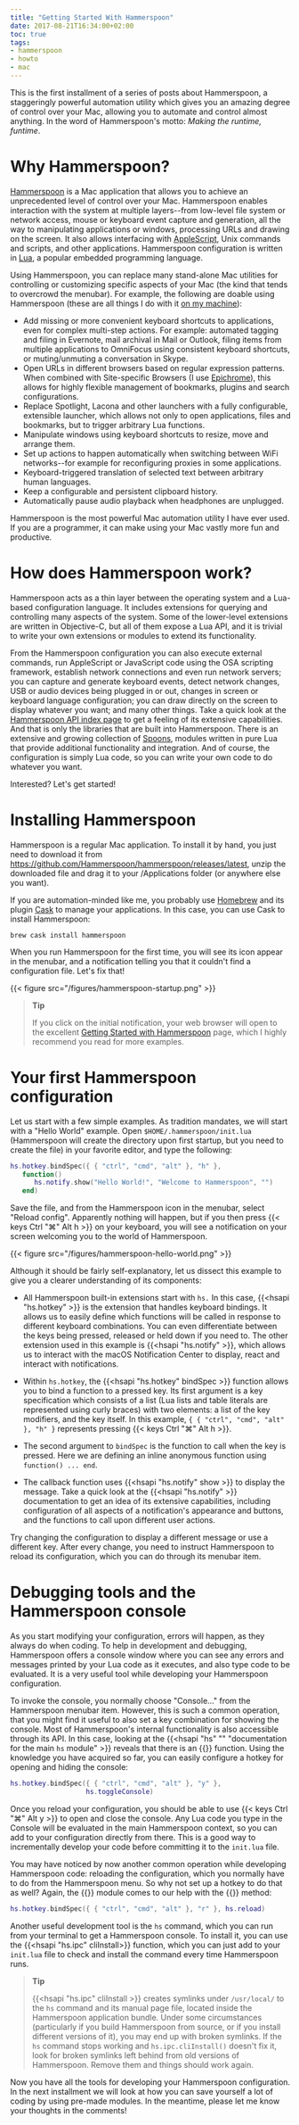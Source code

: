 ```yaml
---
title: "Getting Started With Hammerspoon"
date: 2017-08-21T16:34:00+02:00
toc: true
tags:
- hammerspoon
- howto
- mac
---
```


This is the first installment of a series of posts about Hammerspoon,
a staggeringly powerful automation utility which gives you an amazing
degree of control over your Mac, allowing you to automate and control
almost anything. In the word of Hammerspoon's motto: _Making the
runtime, funtime_.

<!--more-->

# Why Hammerspoon?

[Hammerspoon](http://www.hammerspoon.org/) is a Mac application that
allows you to achieve an unprecedented level of control over your
Mac. Hammerspoon enables interaction with the system at multiple
layers--from low-level file system or network access, mouse or
keyboard event capture and generation, all the way to manipulating
applications or windows, processing URLs and drawing on the screen. It
also allows interfacing with
[AppleScript](https://www.macosxautomation.com/applescript/), Unix
commands and scripts, and other applications. Hammerspoon
configuration is written in [Lua](https://www.lua.org/about.html), a
popular embedded programming language.

Using Hammerspoon, you can replace many stand-alone Mac utilities for
controlling or customizing specific aspects of your Mac (the kind that
tends to overcrowd the menubar). For example, the following are doable
using Hammerspoon (these are all things I do with it [on my
machine](https://github.com/zzamboni/dot-hammerspoon)):

* Add missing or more convenient keyboard shortcuts to applications,
  even for complex multi-step actions. For example: automated tagging
  and filing in Evernote, mail archival in Mail or Outlook, filing
  items from multiple applications to OmniFocus using consistent
  keyboard shortcuts, or muting/unmuting a conversation in Skype.
* Open URLs in different browsers based on regular expression
  patterns. When combined with Site-specific Browsers (I use
  [Epichrome](https://github.com/dmarmor/epichrome)), this allows for
  highly flexible management of bookmarks, plugins and search
  configurations.
* Replace Spotlight, Lacona and other launchers with a fully
  configurable, extensible launcher, which allows not only to open
  applications, files and bookmarks, but to trigger arbitrary Lua
  functions.
* Manipulate windows using keyboard shortcuts to resize, move and
  arrange them.
* Set up actions to happen automatically when switching between WiFi
  networks--for example for reconfiguring proxies in some
  applications.
* Keyboard-triggered translation of selected text between arbitrary
  human languages.
* Keep a configurable and persistent clipboard history.
* Automatically pause audio playback when headphones are unplugged.

Hammerspoon is the most powerful Mac automation utility I have ever
used. If you are a programmer, it can make using your Mac vastly more
fun and productive.

# How does Hammerspoon work?

Hammerspoon acts as a thin layer between the operating system and a
Lua-based configuration language. It includes extensions for querying
and controlling many aspects of the system. Some of the lower-level
extensions are written in Objective-C, but all of them expose a Lua
API, and it is trivial to write your own extensions or modules to
extend its functionality.

From the Hammerspoon configuration you can also execute external
commands, run AppleScript or JavaScript code using the OSA scripting
framework, establish network connections and even run network servers;
you can capture and generate keyboard events, detect network changes,
USB or audio devices being plugged in or out, changes in screen or
keyboard language configuration; you can draw directly on the screen
to display whatever you want; and many other things. Take a quick look
at the [Hammerspoon API index
page](http://www.hammerspoon.org/docs/index.html) to get a feeling of
its extensive capabilities. And that is only the libraries that are
built into Hammerspoon. There is an extensive and growing collection
of [Spoons](http://www.hammerspoon.org/Spoons/), modules written in
pure Lua that provide additional functionality and integration. And of
course, the configuration is simply Lua code, so you can write your
own code to do whatever you want.

Interested? Let's get started!

# Installing Hammerspoon

Hammerspoon is a regular Mac application. To install it by hand, you
just need to download it from
<https://github.com/Hammerspoon/hammerspoon/releases/latest>, unzip
the downloaded file and drag it to your /Applications folder (or
anywhere else you want).

If you are automation-minded like me, you probably use
[Homebrew](https://brew.sh/) and its plugin
[Cask](https://caskroom.github.io/) to manage your applications. In
this case, you can use Cask to install Hammerspoon:

```console
brew cask install hammerspoon
```

When you run Hammerspoon for the first time, you will see its icon
appear in the menubar, and a notification telling you that it couldn't
find a configuration file. Let's fix that!

{{< figure src="/figures/hammerspoon-startup.png" >}}

> **Tip**
>
> If you click on the initial notification, your web browser will open
> to the excellent [Getting Started with
> Hammerspoon](http://www.hammerspoon.org/go/) page, which I highly
> recommend you read for more examples.

# Your first Hammerspoon configuration

Let us start with a few simple examples. As tradition mandates, we
will start with a "Hello World" example. Open
`$HOME/.hammerspoon/init.lua` (Hammerspoon will create the directory
upon first startup, but you need to create the file) in your favorite
editor, and type the following:

```lua
hs.hotkey.bindSpec({ { "ctrl", "cmd", "alt" }, "h" }, 
   function() 
      hs.notify.show("Hello World!", "Welcome to Hammerspoon", "") 
   end)
```

Save the file, and from the Hammerspoon icon in the menubar, select
"Reload config". Apparently nothing will happen, but if you then press
{{< keys Ctrl "⌘" Alt h >}} on your keyboard, you will see a
notification on your screen welcoming you to the world of Hammerspoon.

{{< figure src="/figures/hammerspoon-hello-world.png" >}}

Although it should be fairly self-explanatory, let us dissect this
example to give you a clearer understanding of its components:

- All Hammerspoon built-in extensions start with `hs.` In this case,
  {{<hsapi "hs.hotkey" >}} is the extension that handles keyboard
  bindings. It allows us to easily define which functions will be
  called in response to different keyboard combinations. You can even
  differentiate between the keys being pressed, released or held down
  if you need to. The other extension used in this example is
  {{<hsapi "hs.notify" >}}, which allows us to interact with the macOS
  Notification Center to display, react and interact with
  notifications.

- Within `hs.hotkey`, the {{<hsapi "hs.hotkey" bindSpec >}} function
  allows you to bind a function to a pressed key. Its first argument
  is a key specification which consists of a list (Lua lists and table
  literals are represented using curly braces) with two elements: a
  list of the key modifiers, and the key itself. In this example, `{ {
  "ctrl", "cmd", "alt" }, "h" }` represents pressing {{< keys Ctrl "⌘"
  Alt h >}}.

- The second argument to `bindSpec` is the function to call when the
  key is pressed. Here we are defining an inline anonymous function
  using `function() ... end`.

- The callback function uses {{<hsapi "hs.notify" show >}} to display
  the message. Take a quick look at the {{<hsapi "hs.notify" >}}
  documentation to get an idea of its extensive capabilities,
  including configuration of all aspects of a notification's
  appearance and buttons, and the functions to call upon different
  user actions.

Try changing the configuration to display a different message or use a
different key. After every change, you need to instruct Hammerspoon to
reload its configuration, which you can do through its menubar item.

# Debugging tools and the Hammerspoon console

As you start modifying your configuration, errors will happen, as they
always do when coding. To help in development and debugging,
Hammerspoon offers a console window where you can see any errors and
messages printed by your Lua code as it executes, and also type code
to be evaluated. It is a very useful tool while developing your
Hammerspoon configuration.

To invoke the console, you normally choose "Console…​" from the
Hammerspoon menubar item. However, this is such a common operation,
that you might find it useful to also set a key combination for
showing the console. Most of Hammerspoon's internal functionality is
also accessible through its API. In this case, looking at the
{{<hsapi "hs" "" "documentation for the main `hs` module" >}} reveals that
there is an {{<hsapi hs toggleConsole>}} function. Using the knowledge
you have acquired so far, you can easily configure a hotkey for
opening and hiding the console:

``` lua
hs.hotkey.bindSpec({ { "ctrl", "cmd", "alt" }, "y" },
                   hs.toggleConsole)
```

Once you reload your configuration, you should be able to use {{< keys
Ctrl "⌘" Alt y >}} to open and close the console. Any Lua code you
type in the Console will be evaluated in the main Hammerspoon context,
so you can add to your configuration directly from there. This is a
good way to incrementally develop your code before committing it to
the `init.lua` file.

You may have noticed by now another common operation while developing
Hammerspoon code: reloading the configuration, which you normally have
to do from the Hammerspoon menu. So why not set up a hotkey to do that
as well? Again, the {{<hsapi hs>}} module comes to our help with the
{{<hsapi hs reload>}} method:

``` lua
hs.hotkey.bindSpec({ { "ctrl", "cmd", "alt" }, "r" }, hs.reload)
```

Another useful development tool is the `hs` command, which you can run
from your terminal to get a Hammerspoon console. To install it, you
can use the {{<hsapi "hs.ipc" cliInstall>}} function, which you can just
add to your `init.lua` file to check and install the command every
time Hammerspoon runs.

> **Tip**
>
> {{<hsapi "hs.ipc" cliInstall >}} creates symlinks under
> `/usr/local/` to the `hs` command and its manual page file, located
> inside the Hammerspoon application bundle. Under some circumstances
> (particularly if you build Hammerspoon from source, or if you
> install different versions of it), you may end up with broken
> symlinks. If the `hs` command stops working and
> `hs.ipc.cliInstall()` doesn't fix it, look for broken symlinks left
> behind from old versions of Hammerspoon. Remove them and things
> should work again.

Now you have all the tools for developing your Hammerspoon
configuration. In the next installment we will look at how you can
save yourself a lot of coding by using pre-made modules. In the
meantime, please let me know your thoughts in the comments!
